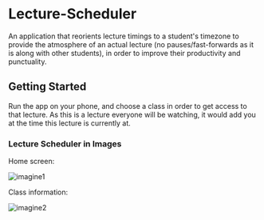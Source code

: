 # Lecture-Scheduler
An application that reorients lecture timings to a student's timezone to provide the atmosphere of an actual lecture (no pauses/fast-forwards as it is along with other students), in order to improve their productivity and punctuality. 

## Getting Started
Run the app on your phone, and choose a class in order to get access to that lecture. As this is a lecture everyone will be watching, it would add you at the time this lecture is currently at. 

### Lecture Scheduler in Images
Home screen:

![imagine1](https://user-images.githubusercontent.com/55002654/90280515-ae55d280-de88-11ea-8f28-a862a40d2de7.jpg)

Class information:

![imagine2](https://user-images.githubusercontent.com/55002654/90280722-0ee50f80-de89-11ea-9106-0e778ce74861.jpg)
